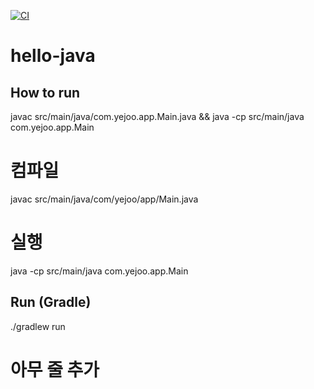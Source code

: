 [![CI](https://github.com/yejooyoon/clickandchill/actions/workflows/ci.yml/badge.svg)](https://github.com/yejooyoon/clickandchill/actions)

# hello-java


## How to run
javac src/main/java/com.yejoo.app.Main.java && java -cp src/main/java com.yejoo.app.Main
# 컴파일
javac src/main/java/com/yejoo/app/Main.java
# 실행
java -cp src/main/java com.yejoo.app.Main
## Run (Gradle)
./gradlew run
 # 아무 줄 추가
